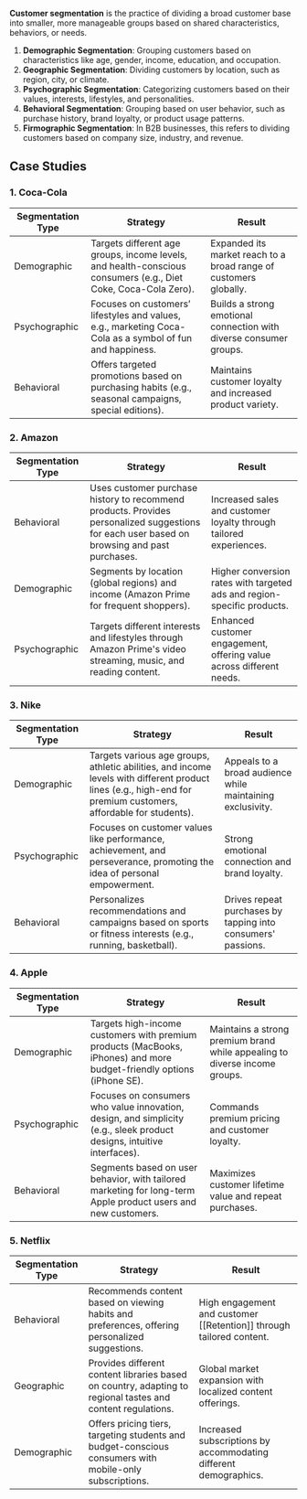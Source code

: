 **Customer segmentation** is the practice of dividing a broad customer base into smaller, more manageable groups based on shared characteristics, behaviors, or needs. 

1. **Demographic Segmentation**: Grouping customers based on characteristics like age, gender, income, education, and occupation.
2. **Geographic Segmentation**: Dividing customers by location, such as region, city, or climate.
3. **Psychographic Segmentation**: Categorizing customers based on their values, interests, lifestyles, and personalities.
4. **Behavioral Segmentation**: Grouping based on user behavior, such as purchase history, brand loyalty, or product usage patterns.
5. **Firmographic Segmentation**: In B2B businesses, this refers to dividing customers based on company size, industry, and revenue.

## Case Studies

### 1. **Coca-Cola**
| **Segmentation Type**   | **Strategy**                                                                                                                                           | **Result**                                                       |
|-------------------------|--------------------------------------------------------------------------------------------------------------------------------------------------------|------------------------------------------------------------------|
| Demographic             | Targets different age groups, income levels, and health-conscious consumers (e.g., Diet Coke, Coca-Cola Zero).                                           | Expanded its market reach to a broad range of customers globally. |
| Psychographic           | Focuses on customers’ lifestyles and values, e.g., marketing Coca-Cola as a symbol of fun and happiness.                                                 | Builds a strong emotional connection with diverse consumer groups. |
| Behavioral              | Offers targeted promotions based on purchasing habits (e.g., seasonal campaigns, special editions).                                                     | Maintains customer loyalty and increased product variety.        |

### 2. **Amazon**
| **Segmentation Type**   | **Strategy**                                                                                                                                           | **Result**                                                       |
|-------------------------|--------------------------------------------------------------------------------------------------------------------------------------------------------|------------------------------------------------------------------|
| Behavioral              | Uses customer purchase history to recommend products. Provides personalized suggestions for each user based on browsing and past purchases.           | Increased sales and customer loyalty through tailored experiences. |
| Demographic             | Segments by location (global regions) and income (Amazon Prime for frequent shoppers).                                                                 | Higher conversion rates with targeted ads and region-specific products. |
| Psychographic           | Targets different interests and lifestyles through Amazon Prime's video streaming, music, and reading content.                                          | Enhanced customer engagement, offering value across different needs. |

### 3. **Nike**
| **Segmentation Type**   | **Strategy**                                                                                                                                           | **Result**                                                       |
|-------------------------|--------------------------------------------------------------------------------------------------------------------------------------------------------|------------------------------------------------------------------|
| Demographic             | Targets various age groups, athletic abilities, and income levels with different product lines (e.g., high-end for premium customers, affordable for students). | Appeals to a broad audience while maintaining exclusivity.       |
| Psychographic           | Focuses on customer values like performance, achievement, and perseverance, promoting the idea of personal empowerment.                                  | Strong emotional connection and brand loyalty.                   |
| Behavioral              | Personalizes recommendations and campaigns based on sports or fitness interests (e.g., running, basketball).                                            | Drives repeat purchases by tapping into consumers' passions.     |

### 4. **Apple**
| **Segmentation Type**   | **Strategy**                                                                                                                                           | **Result**                                                       |
|-------------------------|--------------------------------------------------------------------------------------------------------------------------------------------------------|------------------------------------------------------------------|
| Demographic             | Targets high-income customers with premium products (MacBooks, iPhones) and more budget-friendly options (iPhone SE).                                   | Maintains a strong premium brand while appealing to diverse income groups. |
| Psychographic           | Focuses on consumers who value innovation, design, and simplicity (e.g., sleek product designs, intuitive interfaces).                                    | Commands premium pricing and customer loyalty.                   |
| Behavioral              | Segments based on user behavior, with tailored marketing for long-term Apple product users and new customers.                                            | Maximizes customer lifetime value and repeat purchases.          |

### 5. **Netflix**
| **Segmentation Type**   | **Strategy**                                                                                                                                           | **Result**                                                       |
|-------------------------|--------------------------------------------------------------------------------------------------------------------------------------------------------|------------------------------------------------------------------|
| Behavioral              | Recommends content based on viewing habits and preferences, offering personalized suggestions.                                                          | High engagement and customer [[Retention]] through tailored content.  |
| Geographic              | Provides different content libraries based on country, adapting to regional tastes and content regulations.                                               | Global market expansion with localized content offerings.        |
| Demographic             | Offers pricing tiers, targeting students and budget-conscious consumers with mobile-only subscriptions.                                                | Increased subscriptions by accommodating different demographics.  |
